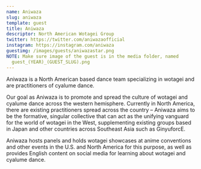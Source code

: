 ```yaml
---
name: Aniwaza
slug: aniwaza
template: guest
title: Aniwaza
descriptor: North American Wotagei Group
twitter: https://twitter.com/aniwazaofficial
instagram: https://instagram.com/aniwaza
guestimg: /images/guests/aniwazastar.png
NOTE: Make sure image of the guest is in the media folder, named
  guest_(YEAR)_(GUEST_SLUG).png
---
```

Aniwaza is a North American based dance team specializing in wotagei and are practitioners of cyalume dance.







Our goal as Aniwaza is to promote and spread the culture of wotagei and cyalume dance across the western hemisphere. Currently in North America, there are existing practitioners spread across the country – Aniwaza aims to be the formative, singular collective that can act as the unifying vanguard for the world of wotagei in the West, supplementing existing groups based in Japan and other countries across Southeast Asia such as GinyuforcE.



Aniwaza hosts panels and holds wotagei showcases at anime conventions and other events in the U.S. and North America for this purpose, as well as provides English content on social media for learning about wotagei and cyalume dance.
